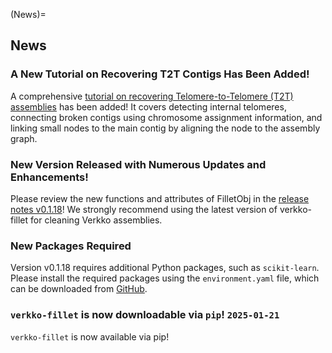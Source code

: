 (News)=
## News

<!-- marker: after prelude -->

### A New Tutorial on Recovering T2T Contigs Has Been Added!
A comprehensive [tutorial on recovering Telomere-to-Telomere (T2T) assemblies](tutorials/basics/telo.ipynb) has been added! It covers detecting internal telomeres, connecting broken contigs using chromosome assignment information, and linking small nodes to the main contig by aligning the node to the assembly graph.

### New Version Released with Numerous Updates and Enhancements!
Please review the new functions and attributes of FilletObj in the [release notes v0.1.18](release-notes/0.1.18.md)! We strongly recommend using the latest version of verkko-fillet for cleaning Verkko assemblies.

### New Packages Required
Version v0.1.18 requires additional Python packages, such as `scikit-learn`. Please install the required packages using the `environment.yaml` file, which can be downloaded from [GitHub](https://github.com/jjuhyunkim/verkko-fillet).

<!-- marker: before old news -->

### `verkko-fillet` is now downloadable via `pip`! `2025-01-21`

`verkko-fillet` is now available via pip!

